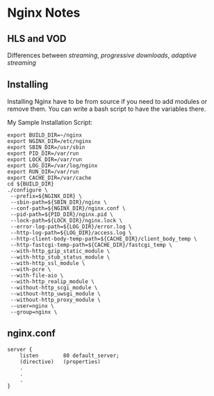 # Nginx Notes

## HLS and VOD
Differences between *streaming*, *progressive downloads*, *adaptive streaming*

## Installing
Installing Nginx have to be from source if you need to add modules or remove them.
You can write a bash script to have the variables there.

My Sample Installation Script:
```
export BUILD_DIR=~/nginx
export NGINX_DIR=/etc/nginx
export SBIN_DIR=/usr/sbin
export PID_DIR=/var/run
export LOCK_DIR=/var/run
export LOG_DIR=/var/log/nginx
export RUN_DIR=/var/run
export CACHE_DIR=/var/cache
cd ${BUILD_DIR}
./configure \
 --prefix=${NGINX_DIR} \
 --sbin-path=${SBIN_DIR}/nginx \
 --conf-path=${NGINX_DIR}/nginx.conf \
 --pid-path=${PID_DIR}/nginx.pid \
 --lock-path=${LOCK_DIR}/nginx.lock \
 --error-log-path=${LOG_DIR}/error.log \
 --http-log-path=${LOG_DIR}/access.log \
 --http-client-body-temp-path=${CACHE_DIR}/client_body_temp \
 --http-fastcgi-temp-path=${CACHE_DIR}/fastcgi_temp \
 --with-http_gzip_static_module \
 --with-http_stub_status_module \
 --with-http_ssl_module \
 --with-pcre \
 --with-file-aio \
 --with-http_realip_module \
 --without-http_scgi_module \
 --without-http_uwsgi_module \
 --without-http_proxy_module \
 --user=nginx \
 --group=nginx \
```
## nginx.conf
```
server {
    listen        80 default_server;
    (directive)   (properties)
    .
    .
    .
}
```
